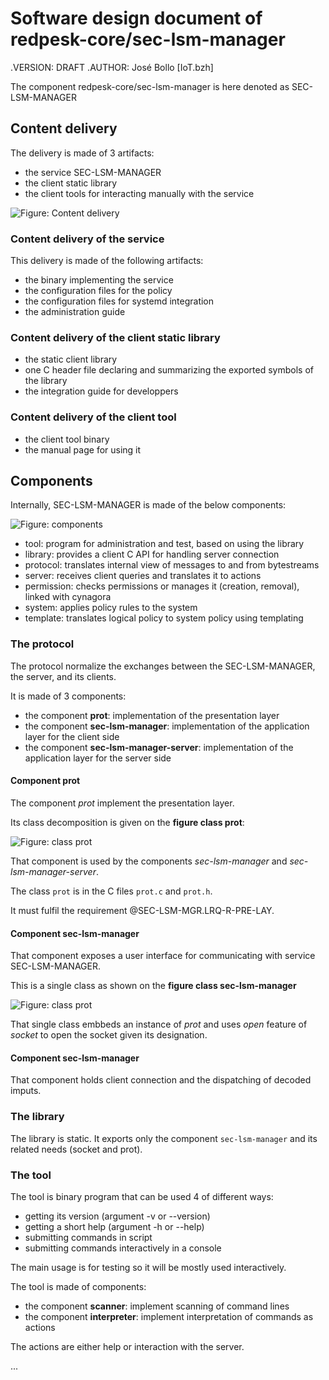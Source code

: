 # Software design document of redpesk-core/sec-lsm-manager

.VERSION: DRAFT
.AUTHOR: José Bollo [IoT.bzh]

The component redpesk-core/sec-lsm-manager is here denoted as
SEC-LSM-MANAGER

## Content delivery

The delivery is made of 3 artifacts:

- the service SEC-LSM-MANAGER
- the client static library
- the client tools for interacting manually with the service

![Figure: Content delivery](assets/SEC-LSM-MGR.fig-delivery.svg)

### Content delivery of the service

This delivery is made of the following artifacts:

- the binary implementing the service
- the configuration files for the policy
- the configuration files for systemd integration
- the administration guide

### Content delivery of the client static library

- the static client library
- one C header file declaring and summarizing
  the exported symbols of the library
- the integration guide for developpers

### Content delivery of the client tool

- the client tool binary
- the manual page for using it


## Components

Internally, SEC-LSM-MANAGER is made of the below components:

![Figure: components](assets/SEC-LSM-MGR.fig-components.svg)

- tool: program for administration and test, based on using the library
- library: provides a client C API for handling server connection
- protocol: translates internal view of messages to and from bytestreams
- server: receives client queries and translates it to actions
- permission: checks permissions or manages it (creation, removal), linked with cynagora
- system: applies policy rules to the system
- template: translates logical policy to system policy using templating

### The protocol

The protocol normalize the exchanges between the SEC-LSM-MANAGER,
the server, and its clients.

It is made of 3 components:

- the component **prot**: implementation of the presentation layer
- the component **sec-lsm-manager**: implementation of the application
  layer for the client side
- the component **sec-lsm-manager-server**: implementation
  of the application layer for the server side

#### Component prot

The component *prot* implement the presentation layer.

Its class decomposition is given on the **figure class prot**:

![Figure: class prot](assets/SEC-LSM-MGR.fig-class-prot.svg)

That component is used by the components *sec-lsm-manager* and
*sec-lsm-manager-server*.

The class `prot` is in the C files `prot.c` and `prot.h`.

It must fulfil the requirement @SEC-LSM-MGR.LRQ-R-PRE-LAY.

#### Component sec-lsm-manager

That component exposes a user interface for communicating with
service SEC-LSM-MANAGER.

This is a single class as shown on the **figure class sec-lsm-manager**

![Figure: class prot](assets/SEC-LSM-MGR.fig-class-sec-lsm-manager.svg)

That single class embbeds an instance of *prot* and uses *open* feature
of *socket* to open the socket given its designation.

#### Component sec-lsm-manager

That component holds client connection and the dispatching of decoded
imputs.

### The library

The library is static. It exports only the component `sec-lsm-manager`
and its related needs (socket and prot).


### The tool

The tool is binary program that can be used 4 of different ways:

- getting its version (argument -v or --version)
- getting a short help (argument -h or --help)
- submitting commands in script
- submitting commands interactively in a console

The main usage is for testing so it will be mostly used interactively.

The tool is made of components:

- the component **scanner**: implement scanning of command lines
- the component **interpreter**: implement interpretation of
  commands as actions

The actions are either help or interaction with the server.



...



